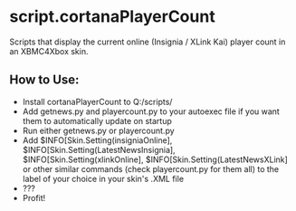 # script.cortanaPlayerCount
Scripts that display the current online (Insignia / XLink Kai) player count in an XBMC4Xbox skin. 

## How to Use:
- Install cortanaPlayerCount to Q:/scripts/
- Add getnews.py and playercount.py to your autoexec file if you want them to automatically update on startup
- Run either getnews.py or playercount.py
- Add $INFO[Skin.Setting(insigniaOnline], $INFO[Skin.Setting(LatestNewsInsignia], $INFO[Skin.Setting(xlinkOnline], $INFO[Skin.Setting(LatestNewsXLink] or other similar commands (check playercount.py for them all) to the label of your choice in your skin's .XML file
- ???
- Profit!
